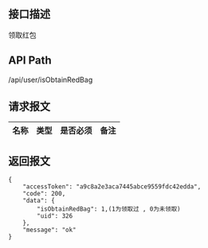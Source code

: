 ## 接口描述
领取红包
## API Path
/api/user/isObtainRedBag
## 请求报文
|名称         |类型           |是否必须   |备注                                 |
|-------------|:--------------|:---------:|:------------------------------------|
## 返回报文
    {
        "accessToken": "a9c8a2e3aca7445abce9559fdc42edda",
        "code": 200,
        "data": {
            "isObtainRedBag": 1,(1为领取过 , 0为未领取)
            "uid": 326
        },
        "message": "ok"
    }
